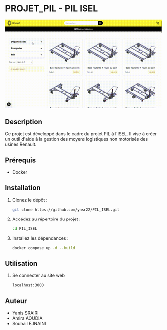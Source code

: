 # PROJET_PIL - PIL ISEL

![Aperçu du projet](./PIL14.gif)

## Description
Ce projet est développé dans le cadre du projet PIL à l'ISEL. Il vise à créer un outil d'aide à la gestion des moyens logistiques non motorisés des usines Renault.

## Prérequis
- Docker

## Installation
1. Clonez le dépôt :
    ```bash
    git clone https://github.com/ynsr22/PIL_ISEL.git
    ```
2. Accédez au répertoire du projet :
    ```bash
    cd PIL_ISEL
    ```
3. Installez les dépendances :
    ```bash
    docker compose up -d --build
    ```

## Utilisation
1. Se connecter au site web
    ```bash
    localhost:3000
    ```

## Auteur
- Yanis SRAIRI
- Amira AOUDIA
- Souhail EJNAINI
